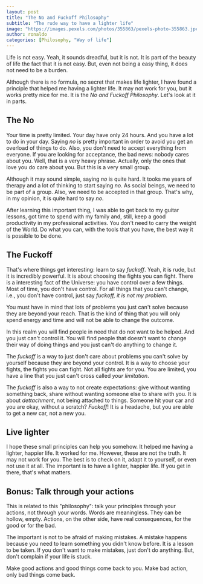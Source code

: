 ```yaml
---
layout: post
title: "The No and Fuckoff Philosophy"
subtitle: "The rude way to have a lighter life"
image: "https://images.pexels.com/photos/355863/pexels-photo-355863.jpeg"
author: ronaldo
categories: [Philosophy, "Way of life"]
---
```


Life is not easy. Yeah, it sounds dreadful, but it is not. It is part
of the beauty of life the fact that it is not easy. But, even not
being a easy thing, it does not need to be a burden. 

Although there is no formula, no secret that makes life lighter, I
have found a principle that helped me having a lighter life. It may
not work for you, but it works pretty nice for me. It is the *No and
Fuckoff Philosophy*. Let's look at it in parts.

## The No

Your time is pretty limited. Your day have only 24 hours. And you have
a lot to do in your day. Saying *no* is pretty important in order to
avoid you get an overload of things to do. Also, you don't need to
accept everything from everyone. If you are looking for acceptance,
the bad news: nobody cares about you. Well, that is a very heavy
phrase. Actually, only the ones that love you do care about you. But
this is a very small group.

Although it may sound simple, saying *no* is quite hard. It tooks me
years of therapy and a lot of thinking to start saying *no*. As social
beings, we need to be part of a group. Also, we need to be accepted in
that group. That's why, in my opinion, it is quite hard to say *no*.

After learning this important thing, I was able to get back to my
guitar lessons, got time to spend with my family and, still, keep a
good productivity in my professional activities. You don't need to
carry the weight of the World. Do what you can, with the tools that
you have, the best way it is possible to be done.

## The Fuckoff

That's where things get interesting: learn to say *fuckoff*. Yeah, it
is rude, but it is incredibly powerful. It is about choosing the
fights you can fight. There is a interesting fact of the Universe: you
have control over a few things. Most of time, you don't have
control. For all things that you can't change, i.e., you don't have
control, just say *fuckoff, it is not my problem*.

You must have in mind that lots of problems you just can't solve
because they are beyond your reach. That is the kind of thing that you
will only spend energy and time and will not be able to change the
outcome.

In this realm you will find people in need that do not want to be
helped. And you just can't control it. You will find people that
doesn't want to change their way of doing things and you just can't do
anything to change it.

The *fuckoff* is a way to just don't care about problems you can't
solve by yourself because they are beyond your control. It is a way to
choose your fights, the fights you can fight. Not all fights are for
you. You are limited, you have a line that you just can't cross called
*your limitation*.

The *fuckoff* is also a way to not create expectations: give without
wanting something back, share without wanting someone else to share
with you. It is about *dettachment*, not being attached to
things. Someone hit your car and you are okay, without a scratch?
*Fuckoff*! It is a headache, but you are able to get a new car, not a
new you.

## Live lighter

I hope these small principles can help you somehow. It helped me
having a lighter, happier life. It worked for me. However, these are
not the truth. It may not work for you. The best is to check on it,
adapt it to yourself, or even not use it at all. The important is to
have a lighter, happier life. If you get in there, that's what
matters.

## Bonus: Talk through your actions

This is related to this "philosophy": talk your principles through
your actions, not through your words. Words are meaningless. They can
be hollow, empty. Actions, on the other side, have real consequences,
for the good or for the bad.

The important is not to be afraid of making mistakes. A mistake
happens because you need to learn something you didn't know before. It
is a lesson to be taken. If you don't want to make mistakes, just
don't do anything. But, don't complain if your life is stuck.

Make good actions and good things come back to you. Make bad action,
only bad things come back.

